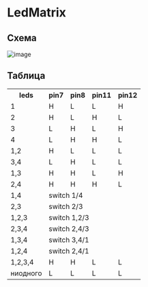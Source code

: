 # LedMatrix

## Схема
![image](https://github.com/user-attachments/assets/22dd17e1-5fd4-4038-abb0-b978f6457360)

## Таблица

<table>
  <tbody><tr>
    <th>leds</th>
    <th>pin7</th>
    <th>pin8</th>
    <th>pin11</th>
    <th>pin12</th>
  </tr>
  <tr>
    <td>1</td>
    <td>H</td>
    <td>L</td>
    <td>L</td>
    <td>H</td>
  </tr>
  <tr>
    <td>2</td>
    <td>H</td>
    <td>L</td>
    <td>H</td>
    <td>L</td>
  </tr>
  <tr>
    <td>3</td>
    <td>L</td>
    <td>H</td>
    <td>L</td>
    <td>H</td>
  </tr>
  <tr>
    <td>4</td>
    <td>L</td>
    <td>H</td>
    <td>H</td>
    <td>L</td>
  </tr>
  <tr>
    <td>1,2</td>
    <td>H</td>
    <td>L</td>
    <td>L</td>
    <td>L</td>
  </tr>
  <tr>
    <td>3,4</td>
    <td>L</td>
    <td>H</td>
    <td>L</td>
    <td>L</td>
  </tr>
  <tr>
    <td>1,3</td>
    <td>H</td>
    <td>H</td>
    <td>L</td>
    <td>H</td>
  </tr>
  <tr>
    <td>2,4</td>
    <td>H</td>
    <td>H</td>
    <td>H</td>
    <td>L</td>
  </tr>
  <tr>
    <td>1,4</td>
    <td colspan="4">switch 1/4</td>
  </tr>
  <tr>
    <td>2,3</td>
    <td colspan="4">switch 2/3</td>
  </tr>
  <tr>
    <td>1,2,3</td>
    <td colspan="4">switch 1,2/3</td>
  </tr>
  <tr>
    <td>2,3,4</td>
    <td colspan="4">switch 2,4/3</td>
  </tr>
  <tr>
    <td>1,3,4</td>
    <td colspan="4">switch 3,4/1</td>
  </tr>
  <tr>
    <td>1,2,4</td>
    <td colspan="4">switch 2,4/1</td>
  </tr>
  <tr>
    <td>1,2,3,4</td>
    <td>H</td>
    <td>H</td>
    <td>L</td>
    <td>L</td>
  </tr>
  <tr>
    <td>ниодного</td>
    <td>L</td>
    <td>L</td>
    <td>L</td>
    <td>L</td>
  </tr>
</tbody></table>


